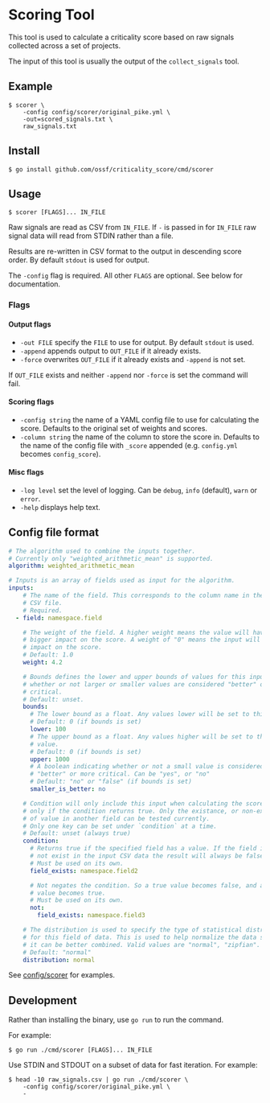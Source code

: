 # Scoring Tool

This tool is used to calculate a criticality score based on raw signals
collected across a set of projects.

The input of this tool is usually the output of the `collect_signals` tool.

## Example

```shell
$ scorer \
    -config config/scorer/original_pike.yml \
    -out=scored_signals.txt \
    raw_signals.txt
```

## Install

```shell
$ go install github.com/ossf/criticality_score/cmd/scorer
```

## Usage

```shell
$ scorer [FLAGS]... IN_FILE
```

Raw signals are read as CSV from `IN_FILE`. If `-` is passed in for `IN_FILE`
raw signal data will read from STDIN rather than a file.

Results are re-written in CSV format to the output in descending score order.
By default `stdout` is used for output.

The `-config` flag is required. All other `FLAGS` are optional.
See below for documentation.

### Flags

#### Output flags

- `-out FILE` specify the `FILE` to use for output. By default `stdout` is used.
- `-append` appends output to `OUT_FILE` if it already exists.
- `-force` overwrites `OUT_FILE` if it already exists and `-append` is not set.

If `OUT_FILE` exists and neither `-append` nor `-force` is set the command will
fail.

#### Scoring flags

- `-config string` the name of a YAML config file to use for calculating the
  score. Defaults to the original set of weights and scores.
- `-column string` the name of the column to store the score in. Defaults to
  the name of the config file with `_score` appended (e.g. `config.yml` becomes
  `config_score`).

#### Misc flags

- `-log level` set the level of logging. Can be `debug`, `info` (default),
  `warn` or `error`.
- `-help` displays help text.

## Config file format

```yaml
# The algorithm used to combine the inputs together.
# Currently only "weighted_arithmetic_mean" is supported.
algorithm: weighted_arithmetic_mean

# Inputs is an array of fields used as input for the algorithm.
inputs:
    # The name of the field. This corresponds to the column name in the input
    # CSV file.
    # Required.
  - field: namespace.field

    # The weight of the field. A higher weight means the value will have a
    # bigger impact on the score. A weight of "0" means the input will have no
    # impact on the score.
    # Default: 1.0
    weight: 4.2

    # Bounds defines the lower and upper bounds of values for this input, and
    # whether or not larger or smaller values are considered "better" or more
    # critical.
    # Default: unset.
    bounds:
      # The lower bound as a float. Any values lower will be set to this value.
      # Default: 0 (if bounds is set)
      lower: 100
      # The upper bound as a float. Any values higher will be set to this
      # value.
      # Default: 0 (if bounds is set)
      upper: 1000
      # A boolean indicating whether or not a small value is considered
      # "better" or more critical. Can be "yes", or "no"
      # Default: "no" or "false" (if bounds is set)
      smaller_is_better: no

    # Condition will only include this input when calculating the score if and
    # only if the condition returns true. Only the existance, or non-existance
    # of value in another field can be tested currently.
    # Only one key can be set under `condition` at a time.
    # Default: unset (always true)
    condition:
      # Returns true if the specified field has a value. If the field is does
      # not exist in the input CSV data the result will always be false.
      # Must be used on its own.
      field_exists: namespace.field2

      # Not negates the condition. So a true value becomes false, and a false
      # value becomes true.
      # Must be used on its own.
      not:
        field_exists: namespace.field3

    # The distribution is used to specify the type of statistical distribution
    # for this field of data. This is used to help normalize the data so that
    # it can be better combined. Valid values are "normal", "zipfian".
    # Default: "normal"
    distribution: normal
```

See
[config/scorer](https://github.com/ossf/criticality_score/tree/main/config/scorer)
for examples.

## Development

Rather than installing the binary, use `go run` to run the command.

For example:

```shell
$ go run ./cmd/scorer [FLAGS]... IN_FILE
```

Use STDIN and STDOUT on a subset of data for fast iteration. For example:

```shell
$ head -10 raw_signals.csv | go run ./cmd/scorer \
    -config config/scorer/original_pike.yml \
    -
```